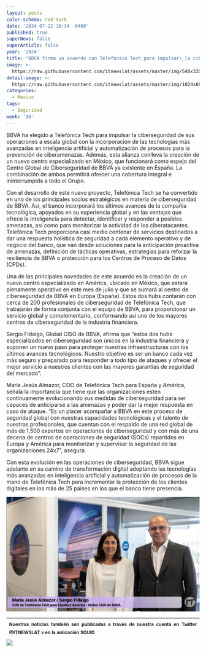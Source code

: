 ```yaml
---
layout: posts
color-schema: red-dark
date: '2024-07-22 16:34 -0400'
published: true
superNews: false
superArticle: false
year: '2024'
title: "BBVA firma un acuerdo con Telefónica Tech para impulsar\_la ciberseguridad a escala global"
image: >-
  https://raw.githubusercontent.com/itnewslat/assets/master/img/540x320/BBVA-TEL-p.jpg
detail-image: >-
  https://raw.githubusercontent.com/itnewslat/assets/master/img/1024x680/BBVA-TEL-g.jpg
categories:
  - Mexico
tags:
  - Seguridad
week: '30'
---
```

BBVA ha elegido a Telefónica Tech para impulsar la ciberseguridad de sus operaciones a escala global con la incorporación de las tecnologías más avanzadas en inteligencia artificial y automatización de procesos para la prevención de ciberamenazas. Además, esta alianza conlleva la creación de un nuevo centro especializado en México, que funcionará como espejo del Centro Global de Ciberseguridad de BBVA ya existente en España. La combinación de ambos permitirá ofrecer una cobertura integral e ininterrumpida a todo el Grupo.

Con el desarrollo de este nuevo proyecto, Telefónica Tech se ha convertido en uno de los principales socios estratégicos en materia de ciberseguridad de BBVA. Así, el banco incorporará los últimos avances de la compañía tecnológica, apoyados en su experiencia global y en las ventajas que ofrece la inteligencia para detectar, identificar y responder a posibles amenazas, así como para monitorizar la actividad de los ciberatacantes. Telefónica Tech proporciona casi medio centenar de servicios destinados a dar una respuesta holística de seguridad a cada elemento operativo y de negocio del banco, que van desde soluciones para la anticipación proactiva de amenazas, definición de tácticas operativas, estrategias para reforzar la resiliencia de BBVA o protección para los Centros de Proceso de Datos (CPDs).

Una de las principales novedades de este acuerdo es la creación de un nuevo centro especializado en América, ubicado en México, que estará plenamente operativo en este mes de julio y que se sumará al centro de ciberseguridad de BBVA en Europa (España). Estos dos hubs contarán con cerca de 200 profesionales de ciberseguridad de Telefónica Tech, que trabajarán de forma conjunta con el equipo de BBVA, para proporcionar un servicio global y complementario, conformando así uno de los mayores centros de ciberseguridad de la industria financiera.

Sergio Fidalgo, Global CISO de BBVA, afirma que “estos dos hubs especializados en ciberseguridad son únicos en la industria financiera y suponen un nuevo paso para proteger nuestras infraestructuras con los últimos avances tecnológicos. Nuestro objetivo es ser un banco cada vez más seguro y preparado para responder a todo tipo de ataques y ofrecer el mejor servicio a nuestros clientes con las mayores garantías de seguridad del mercado”.

María Jesús Almazor, COO de Telefónica Tech para España y América, señala la importancia que tiene que las organizaciones estén continuamente evolucionando sus medidas de ciberseguridad para ser capaces de anticiparse a las amenazas y poder dar la mejor respuesta en caso de ataque. “Es un placer acompañar a BBVA en este proceso de seguridad global con nuestras capacidades tecnológicas y el talento de nuestros profesionales, que cuentan con el respaldo de una red global de más de 1,500 expertos en operaciones de ciberseguridad y con más de una decena de centros de operaciones de seguridad (SOCs) repartidos en Europa y América para monitorizar y supervisar la seguridad de las organizaciones 24x7”, asegura.

Con esta evolución en las operaciones de ciberseguridad, BBVA sigue adelante en su camino de transformación digital adoptando las tecnologías más avanzadas en inteligencia artificial y automatización de procesos de la mano de Telefónica Tech para incrementar la protección de los clientes digitales en los más de 25 países en los que el banco tiene presencia.

![](https://raw.githubusercontent.com/itnewslat/assets/master/img/540x320/BBVA-TEL-p.jpg)

<table style="height: 42px;" width="569">
<tbody>
<tr>
<td style="text-align: justify;"><sub><strong>Nuestras noticias también son publicadas a través de nuestra cuenta en Twitter <a href="https://twitter.com/itnewslat?lang=es">@ITNEWSLAT</a> y en la aplicación <a href="https://squidapp.co/en/">SQUID</a></strong></sub></td>
</tr>
</tbody>
</table>

<img src="https://tracker.metricool.com/c3po.jpg?hash=56f88a41e39ab42c063cc51676587a04"/>